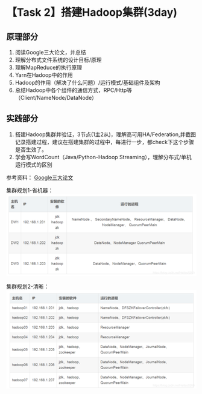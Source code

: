 
# 【Task 2】搭建Hadoop集群(3day)
## 原理部分
1. 阅读Google三大论文，并总结
2. 理解分布式文件系统的设计目标/原理
3. 理解MapReduce的执行原理
4. Yarn在Hadoop中的作用
5. Hadoop的作用（解决了什么问题）/运行模式/基础组件及架构 
6. 总结Hadoop中各个组件的通信方式，RPC/Http等（Client/NameNode/DataNode）


## 实践部分
1. 搭建Hadoop集群并验证，3节点(1主2从)，理解高可用HA/Federation,并截图记录搭建过程，建议在搭建集群的过程中，每进行一步，都check下这个步骤是否生效了。
2. 学会写WordCount（Java/Python-Hadoop Streaming），理解分布式/单机运行模式的区别


参考资料：
[Google三大论文](https://blog.csdn.net/w1573007/article/details/52966742)


集群规划1-省机器：
![在这里插入图片描述](../../../../img/大数据/集群规划1-省机器.png)


集群规划2-清晰：
![在这里插入图片描述](../../../../img/大数据/集群规划2-清晰.png)
